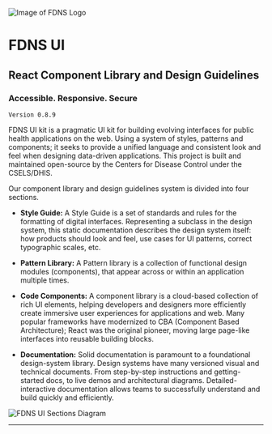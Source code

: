 <style>
img { display:block; margin: 0 auto; },
h1, h2 { text-align: center; }
</style>

![Image of FDNS Logo](img/fdns-logo.svg)

# FDNS UI 
## React Component Library and Design Guidelines
### Accessible. Responsive. Secure
`Version 0.8.9`

FDNS UI kit is a pragmatic UI kit for building evolving interfaces for public health applications on the web. Using a system of styles, patterns and components; it seeks to provide a unified language and consistent look and feel when designing data-driven applications. This project is built and maintained open-source by the Centers for Disease Control under the CSELS/DHIS.

Our component library and design guidelines system is divided into four sections.
* **Style Guide:** A Style Guide is a set of standards and rules for the formatting of digital interfaces. Representing a subclass in the design system, this static documentation describes the design system itself: how products should look and feel, use cases for UI patterns, correct typographic scales, etc.

* **Pattern Library:** A Pattern library is a collection of functional design modules (components), that appear across or within an application multiple times.

* **Code Components:** A component library is a cloud-based collection of rich UI elements, helping developers and designers more efficiently create immersive user experiences for applications and web. Many popular frameworks have modernized to CBA (Component Based Architecture); React was the original pioneer, moving large page-like interfaces into reusable building blocks.

* **Documentation:** Solid documentation is paramount to a foundational design-system library. Design systems have many versioned visual and technical documents. From step-by-step instructions and getting-started docs, to live demos and architectural diagrams. Detailed-interactive documentation allows teams to successfully understand and build quickly and efficiently.

![FDNS UI Sections Diagram](img/diagrams/fdns-ui-sections-diagram-1-1.svg)

_________________